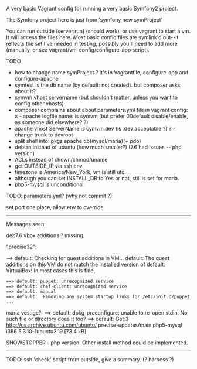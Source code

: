 A very basic Vagrant config for running a very basic Symfony2 project.

The Symfony project here is just from 'symfony new symProject'

You can run outside (server:run) (should work), or use vagrant to start a vm.
It will access the files here.
*Most* basic config files are symlink'd out--it reflects the set I've needed in testing,
possibly you'll need to add more (manually, or see vagrant/vm-config/configure-app script).


TODO
 - how to change name symProject  ? it's in Vagrantfile, configure-app and configure-apache
 - symtest is the db name (by default:  not created).  but composer asks about it?
 - symvm vhost servername (but shouldn't matter, unless you want to config other vhosts)
 - composer complains about about parameters.yml file 
in vagrant config: 
x  - apache logfile name:  is symvm (but prefer 00default disable/enable, as someone did elsewhere? ?)
 - apache vhost ServerName is symvm.dev (is .dev acceptable ?)
? - change trunk to devroot
 - split shell into:  pkgs apache db(mysql/maria)(+ pdo)
 - debian instead of ubuntu (how much smaller?) (7.6 had issues -- php version)
 - ACLs instead of chown/chmod/uname
 -  get OUTSIDE_IP via ssh env
 - timezone is America/New_York, vm is still utc.
 - although you can set INSTALL_DB to Yes or not, still is set for maria.
 - php5-mysql is unconditional.

TODO: 
 parameters.yml?  (why not commit ?)

set port one place, allow env to override


____________________________________________
Messages seen:

deb7.6 vbox additions ?  missing.

"precise32":  

==> default: Checking for guest additions in VM...
    default: The guest additions on this VM do not match the installed version of
    default: VirtualBox! In most cases this is fine, 


    ==> default: puppet: unrecognized service
    ==> default: chef-client: unrecognized service
    ==> default: manual
    ==> default:  Removing any system startup links for /etc/init.d/puppet ...

maria vestige?:
    ==> default: dpkg-preconfigure: unable to re-open stdin: No such file or directory
does it too?
    ==> default: Get:3 http://us.archive.ubuntu.com/ubuntu/ precise-updates/main php5-mysql i386 5.3.10-1ubuntu3.19 [73.4 kB]

SHOWSTOPPER -  php version.  Other install method could be implemented.


_______________________________________________________

TODO:
ssh 'check' script from outside, give a summary.
(? harness ?)
